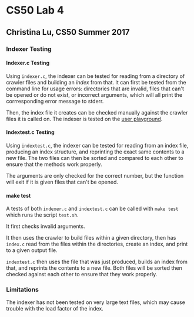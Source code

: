 # CS50 Lab 4
## Christina Lu, CS50 Summer 2017

### Indexer Testing

#### Indexer.c Testing 

Using `indexer.c`, the indexer can be tested for reading from a directory
of crawler files and building an *index* from that. It can first be tested
from the command line for usage errors: directories that are invalid, files
that can't be opened or do not exist, or incorrect arguments, which will all 
print the corrresponding error message to stderr.

Then, the index file it creates can be checked manually against the crawler
files it is called on. The indexer is tested on the [user playground](http://old-www.cs.dartmouth.edu/~cheekstain/tse/).

#### Indextest.c Testing

Using `indextest.c`, the indexer can be tested for reading from an index
file, producing an index structure, and reprinting the exact same contents
to a new file. The two files can then be sorted and compared to each other 
to ensure that the methods work properly.

The arguments are only checked for the correct number, but the function will
exit if it is given files that can't be opened.

#### make test

A tests of both `indexer.c` and `indextest.c` can be called with `make test` 
which runs the script `test.sh`. 

It first checks invalid arguments.

It then uses the crawler to build files within a given directory, then has 
`index.c` read from the files within the directories, create an index, and
print to a given output file. 

`indextest.c` then uses the file that was just produced, builds an index 
from that, and reprints the contents to a new file. Both files will be sorted
then checked against each other to ensure that they work properly.

### Limitations

The indexer has not been tested on very large text files, which may cause
trouble with the load factor of the index. 
